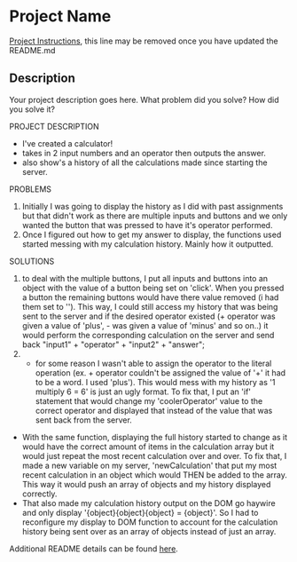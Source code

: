# Project Name

[Project Instructions](./INSTRUCTIONS.md), this line may be removed once you have updated the README.md

## Description

Your project description goes here. What problem did you solve? How did you solve it?

PROJECT DESCRIPTION
- I've created a calculator! 
- takes in 2 input numbers and an operator then outputs the answer.
- also show's a history of all the calculations made since starting the server.

PROBLEMS
1. Initially I was going to display the history as I did with past assignments but that didn't work as there are multiple inputs and buttons and we only wanted the button that was pressed to have it's operator performed. 
2. Once I figured out how to get my answer to display, the functions used started messing with my calculation history. Mainly how it outputted. 

SOLUTIONS
1. to deal with the multiple buttons, I put all inputs and buttons into an object with the value of a button being set on 'click'. When you pressed a button the remaining buttons would have there value removed (i had them set to ''). This way, I could still access my history that was being sent to the server and if the desired operator existed (+ operator was given a value of 'plus', - was given a value of 'minus' and so on..) it would perform the corresponding calculation on the server and send back "input1" + "operator" + "input2" + "answer";
2. - for some reason I wasn't  able to assign the operator to the literal operation (ex. + operator couldn't be assigned the value of '+' it had to be a word. I used 'plus'). This would mess with my history as '1 multiply 6 = 6' is just an ugly format. To fix that, I put an 'if' statement that would change my 'coolerOperator' value to the correct operator and displayed that instead of the value that was sent back from the server. 
- With the same function, displaying the full history started to change as it would have the correct amount of items in the calculation array but it would just repeat the most recent calculation over and over. To fix that, I made a new variable on my server, 'newCalculation' that put my most recent calculation in an object which would THEN be added to the array. This way it would push an array of objects and my history displayed correctly. 
- That also made my calculation history output  on the DOM go haywire and only display '{object}{object}{object} = {object}'. So I had to reconfigure my display to DOM function to account for the calculation history being sent over as an array of objects instead of just an array. 



Additional README details can be found [here](https://github.com/PrimeAcademy/readme-template/blob/master/README.md).
